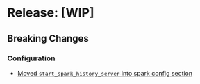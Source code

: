 # Release: [WIP]

## Breaking Changes

### Configuration
* [Moved `start_spark_history_server` into spark config section](https://github.com/dcos-labs/dcos-jupyterlab-service/pull/4)





